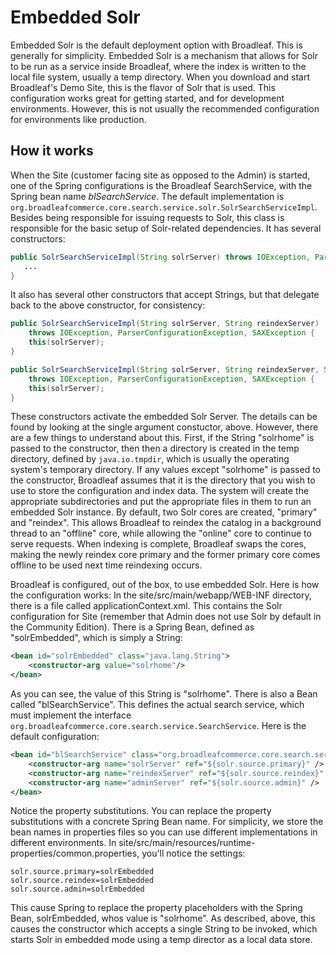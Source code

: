 # Embedded Solr

Embedded Solr is the default deployment option with Broadleaf.  This is generally for simplicity.  Embedded Solr is a mechanism that allows for Solr to be run as a service inside Broadleaf, where the index is written to the local file system, usually a temp directory.  When you download and start Broadleaf's Demo Site, this is the flavor of Solr that is used.  This configuration works great for getting started, and for development environments.  However, this is not usually the recommended configuration for environments like production.

## How it works

When the Site (customer facing site as opposed to the Admin) is started, one of the Spring configurations is the Broadleaf SearchService, with the Spring bean name _blSearchService_.  The default implementation is ```org.broadleafcommerce.core.search.service.solr.SolrSearchServiceImpl```.  Besides being responsible for issuing requests to Solr, this class is responsible for the basic setup of Solr-related dependencies.  It has several constructors:

```java
public SolrSearchServiceImpl(String solrServer) throws IOException, ParserConfigurationException, SAXException {
   ...
}
```

It also has several other constructors that accept Strings, but that delegate back to the above constructor, for consistency:

```java
public SolrSearchServiceImpl(String solrServer, String reindexServer)
    throws IOException, ParserConfigurationException, SAXException {
    this(solrServer);
}
```

```java
public SolrSearchServiceImpl(String solrServer, String reindexServer, String adminServer)
    throws IOException, ParserConfigurationException, SAXException {
    this(solrServer);
}
```

These constructors activate the embedded Solr Server.  The details can be found by looking at the single argument constuctor, above.  However, there are a few things to understand about this. First, if the String "solrhome" is passed to the constructor, then then a directory is created in the temp directory, defined by ```java.io.tmpdir```, which is usually the operating system's temporary directory.  If any values except "solrhome" is passed to the constructor, Broadleaf assumes that it is the directory that you wish to use to store the configuration and index data.  The system will create the appropriate subdirectories and put the appropriate files in them to run an embedded Solr instance.  By default, two Solr cores are created, "primary" and "reindex".  This allows Broadleaf to reindex the catalog in a background thread to an "offline" core, while allowing the "online" core to continue to serve requests.  When indexing is complete, Broadleaf swaps the cores, making the newly reindex core primary and the former primary core comes offline to be used next time reindexing occurs.

Broadleaf is configured, out of the box, to use embedded Solr.  Here is how the configuration works: In the site/src/main/webapp/WEB-INF directory, there is a file called applicationContext.xml.  This contains the Solr configuration for Site (remember that Admin does not use Solr by default in the Community Edition).  There is a Spring Bean, defined as "solrEmbedded", which is simply a String:

```xml
<bean id="solrEmbedded" class="java.lang.String">
    <constructor-arg value="solrhome"/>
</bean>
```

As you can see, the value of this String is "solrhome".  There is also a Bean called "blSearchService".  This defines the actual search service, which must implement the interface ```org.broadleafcommerce.core.search.service.SearchService```.  Here is the default configuration:

```xml
<bean id="blSearchService" class="org.broadleafcommerce.core.search.service.solr.SolrSearchServiceImpl">
    <constructor-arg name="solrServer" ref="${solr.source.primary}" />
    <constructor-arg name="reindexServer" ref="${solr.source.reindex}" />
    <constructor-arg name="adminServer" ref="${solr.source.admin}" />
</bean>
```

Notice the property substitutions.  You can replace the property substitutions with a concrete Spring Bean name.  For simplicity, we store the bean names in properties files so you can use different implementations in different environments.  In site/src/main/resources/runtime-properties/common.properties, you'll notice the settings:

```
solr.source.primary=solrEmbedded
solr.source.reindex=solrEmbedded
solr.source.admin=solrEmbedded
```

This cause Spring to replace the property placeholders with the Spring Bean, solrEmbedded, whos value is "solrhome".  As described, above, this causes the constructor which accepts a single String to be invoked, which starts Solr in embedded mode using a temp director as a local data store.



